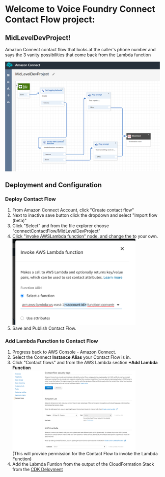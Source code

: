 # Welcome to Voice Foundry Connect Contact Flow project: 
## MidLevelDevProject!

Amazon Connect contact flow that looks at the caller's phone number and says the 3 vanity possibilities that come back from the Lambda function

![Kiku](assets/connectContactFlow.PNG)

## Deployment and Configuration
### Deploy Contact Flow
1. From Amazon Connect Account, click "Create contact flow"
2. Next to inactive save button click the dropdown and select "Import flow (beta)"
3. Click "Select" and from the file explorer choose "connectContactFlow/MidLevelDevProject"
4. Click "invoke AWSLambda function" node, and change the <account-id> to your own.<br /><img src="assets/updateLambdaInformation.png" alt="drawing" width="400"/>
5. Save and Publish Contact Flow. 
  
### Add Lambda Function to Contact Flow
1. Progress back to AWS Console - Amazon Connect.
2. Select the Connect **Instance Alias** your Contact Flow is in.
3. Click "Contact flows" and from the AWS Lambda section **+Add Lambda Function**<br /><img src="assets/addLambdaFunction.png" alt="drawing" width="400"/><br />(This will provide permission for the Contact Flow to invoke the Lambda Function)
4. Add the Labmda Funtion from the output of the CloudFormation Stack from the [CDK Deloyment](https://github.com/jrwright121/MidLevelDevProject/tree/main/cdkStackforLambdaDynamoDb)

